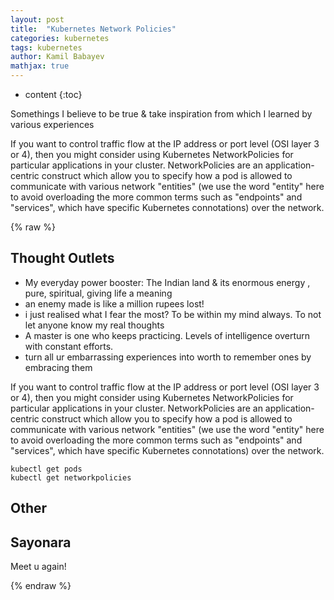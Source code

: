```yaml
---
layout: post
title:  "Kubernetes Network Policies"
categories: kubernetes
tags: kubernetes
author: Kamil Babayev
mathjax: true
---
```


* content
{:toc}

Somethings I believe to be true & take inspiration from which I learned by various experiences


If you want to control traffic flow at the IP address or port level (OSI layer 3 or 4), then you might consider using Kubernetes NetworkPolicies for particular applications in your cluster. NetworkPolicies are an application-centric construct which allow you to specify how a pod is allowed to communicate with various network "entities" (we use the word "entity" here to avoid overloading the more common terms such as "endpoints" and "services", which have specific Kubernetes connotations) over the network.



{% raw %}
## Thought Outlets
- My ‌everyday power booster: The Indian land & its enormous energy , pure, spiritual, giving life a meaning
- ‌an enemy made is like a million rupees lost! 
- ‌i just realised what I fear the most? To be within my mind always. To not let anyone know my real thoughts 
- A master is one who keeps practicing. Levels of intelligence overturn with constant efforts.
- turn all ur embarrassing experiences into worth to remember ones by embracing them

If you want to control traffic flow at the IP address or port level (OSI layer 3 or 4), then you might consider using Kubernetes NetworkPolicies for particular applications in your cluster. NetworkPolicies are an application-centric construct which allow you to specify how a pod is allowed to communicate with various network "entities" (we use the word "entity" here to avoid overloading the more common terms such as "endpoints" and "services", which have specific Kubernetes connotations) over the network.

```
kubectl get pods
kubectl get networkpolicies
```

## Other 



## Sayonara

Meet u again!

{% endraw %}

